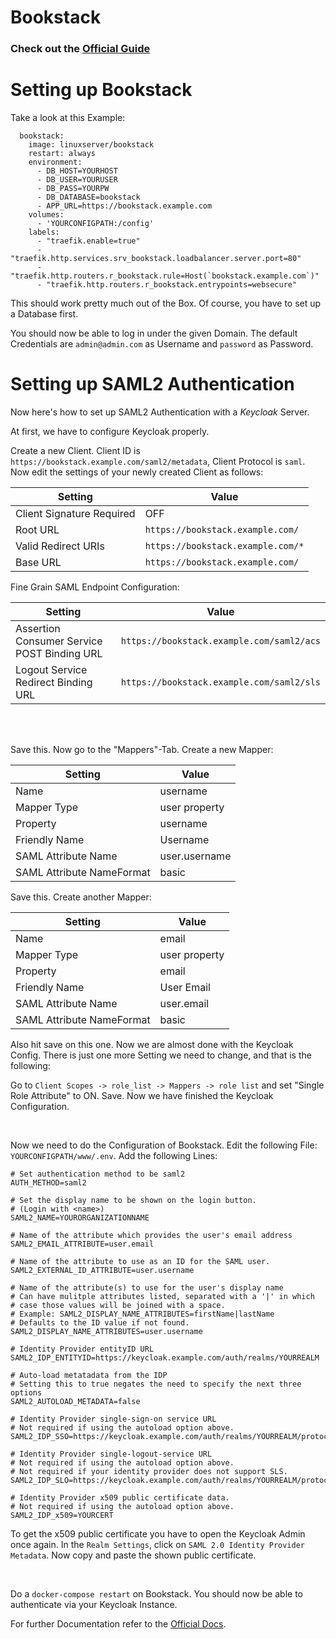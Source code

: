 # Bookstack

### Check out the [Official Guide](https://hub.docker.com/r/linuxserver/bookstack)

Setting up Bookstack
====================

Take a look at this Example:

```
  bookstack:
    image: linuxserver/bookstack
    restart: always
    environment:
      - DB_HOST=YOURHOST
      - DB_USER=YOURUSER
      - DB_PASS=YOURPW
      - DB_DATABASE=bookstack
      - APP_URL=https://bookstack.example.com
    volumes:
      - 'YOURCONFIGPATH:/config'
    labels:
      - "traefik.enable=true"
      - "traefik.http.services.srv_bookstack.loadbalancer.server.port=80"
      - "traefik.http.routers.r_bookstack.rule=Host(`bookstack.example.com`)"
      - "traefik.http.routers.r_bookstack.entrypoints=websecure"
```

This should work pretty much out of the Box. Of course, you have to set up a Database first.

You should now be able to log in under the given Domain. The default Credentials are `admin@admin.com`
as Username and `password` as Password.

Setting up SAML2 Authentication
===============================

Now here's how to set up SAML2 Authentication with a *Keycloak* Server.

At first, we have to configure Keycloak properly.

Create a new Client. Client ID is `https://bookstack.example.com/saml2/metadata`, Client Protocol
is `saml`. Now edit the settings of your newly created Client as follows:

Setting | Value
--------|-------
Client Signature Required | OFF
Root URL | `https://bookstack.example.com/`
Valid Redirect URIs | `https://bookstack.example.com/*`
Base URL | `https://bookstack.example.com/`

Fine Grain SAML Endpoint Configuration:

Setting | Value
--------|-------
Assertion Consumer Service POST Binding URL | `https://bookstack.example.com/saml2/acs`
Logout Service Redirect Binding URL | `https://bookstack.example.com/saml2/sls`

<br /> <br />

Save this. Now go to the "Mappers"-Tab. Create a new Mapper:

Setting | Value
--------|------
Name | username
Mapper Type | user property
Property | username
Friendly Name | Username
SAML Attribute Name | user.username
SAML Attribute NameFormat | basic


Save this. Create another Mapper:

Setting | Value
--------|-------
Name | email
Mapper Type | user property
Property | email
Friendly Name | User Email
SAML Attribute Name | user.email
SAML Attribute NameFormat | basic


Also hit save on this one. Now we are almost done with the Keycloak Config. There is just one
more Setting we need to change, and that is the following:

Go to `Client Scopes -> role_list -> Mappers -> role list` and set "Single Role Attribute" to ON. Save.
Now we have finished the Keycloak Configuration.

<br />

Now we need to do the Configuration of Bookstack. Edit the following File: `YOURCONFIGPATH/www/.env`.
Add the following Lines:

```
# Set authentication method to be saml2
AUTH_METHOD=saml2

# Set the display name to be shown on the login button.
# (Login with <name>)
SAML2_NAME=YOURORGANIZATIONNAME

# Name of the attribute which provides the user's email address
SAML2_EMAIL_ATTRIBUTE=user.email

# Name of the attribute to use as an ID for the SAML user.
SAML2_EXTERNAL_ID_ATTRIBUTE=user.username

# Name of the attribute(s) to use for the user's display name
# Can have mulitple attributes listed, separated with a '|' in which
# case those values will be joined with a space.
# Example: SAML2_DISPLAY_NAME_ATTRIBUTES=firstName|lastName
# Defaults to the ID value if not found.
SAML2_DISPLAY_NAME_ATTRIBUTES=user.username

# Identity Provider entityID URL
SAML2_IDP_ENTITYID=https://keycloak.example.com/auth/realms/YOURREALM

# Auto-load metatadata from the IDP
# Setting this to true negates the need to specify the next three options
SAML2_AUTOLOAD_METADATA=false

# Identity Provider single-sign-on service URL
# Not required if using the autoload option above.
SAML2_IDP_SSO=https://keycloak.example.com/auth/realms/YOURREALM/protocol/saml

# Identity Provider single-logout-service URL
# Not required if using the autoload option above.
# Not required if your identity provider does not support SLS.
SAML2_IDP_SLO=https://keycloak.example.com/auth/realms/YOURREALM/protocol/saml

# Identity Provider x509 public certificate data.
# Not required if using the autoload option above.
SAML2_IDP_x509=YOURCERT
```

To get the x509 public certificate you have to open the Keycloak Admin once again.
In the `Realm Settings`, click on `SAML 2.0 Identity Provider Metadata`. Now copy and paste
the shown public certificate.

<br />

Do a `docker-compose restart` on Bookstack. You should now be able to authenticate via your Keycloak Instance.

For further Documentation refer to the [Official Docs](https://www.bookstackapp.com/docs/admin/saml2-auth/).